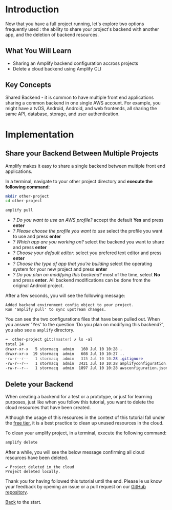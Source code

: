 # Introduction

Now that you have a full project running, let's explore two options frequently used : the ability to share your project's backend with another app, and the deletion of backend resources.

## What You Will Learn

- Sharing an Amplify backend configuration accross projects
- Delete a cloud backend using Amplify CLI 

## Key Concepts

Shared Backend - it is common to have multiple front end applications sharing a common backend in one single AWS account.  For example, you might have a tvOS, Android, Android, and web frontends, all sharing the same API, database, storage, and user authentication.

# Implementation

## Share your Backend Between Multiple Projects

Amplify makes it easy to share a single backend between multiple front end applications.

In a terminal, navigate to your other project directory and **execute the following command**:

```zsh
mkdir other-project
cd other-project

amplify pull
```

- *? Do you want to use an AWS profile?* accept the default **Yes** and press **enter**
- *? Please choose the profile you want to use* select the profile you want to use and press **enter**
- *? Which app are you working on?* select the backend you want to share and press **enter**
- *? Choose your default editor:* select you prefered text editor and press **enter**
- *? Choose the type of app that you're building* select the operating system for your new project and press **enter**
- *? Do you plan on modifying this backend?* most of the time, select **No** and press **enter**.  All backend modifications can be done from the original Android project.

After a few seconds, you will see the following message:

```text
Added backend environment config object to your project.
Run 'amplify pull' to sync upstream changes.
```

You can see the two configurations files that have been pulled out.  When you answer 'Yes' to the question 'Do you plan on modifying this backend?', you also see a `amplify` directory.

```zsh
➜  other-project git:(master) ✗ ls -al
total 24
drwxr-xr-x   5 stormacq  admin   160 Jul 10 10:28 .
drwxr-xr-x  19 stormacq  admin   608 Jul 10 10:27 ..
-rw-r--r--   1 stormacq  admin   315 Jul 10 10:28 .gitignore
-rw-r--r--   1 stormacq  admin  3421 Jul 10 10:28 amplifyconfiguration.json
-rw-r--r--   1 stormacq  admin  1897 Jul 10 10:28 awsconfiguration.json
```

## Delete your Backend

When creating a backend for a test or a prototype, or just for learning purposes, just like when you follow this tutorial, you want to delete the cloud resources that have been created.  

Although the usage of this resources in the context of this tutorial fall under the [free tier](https://aws.amazon.com/free), it is a best practice to clean up unused resources in the cloud.

To clean your amplify project, in a terminal, execute the following command:

```zsh
amplify delete
```

After a while, you will see the below message confirming all cloud resources have been deleted.

```text
✔ Project deleted in the cloud
Project deleted locally.
```

Thank you for having followed this tutorial until the end. Please le us know your feedback by opening an issue or a pull request on our [GitHub repository](https://github.com/sebsto/amplify-android-getting-started).

[Back](/01_introduction.md) to the start.